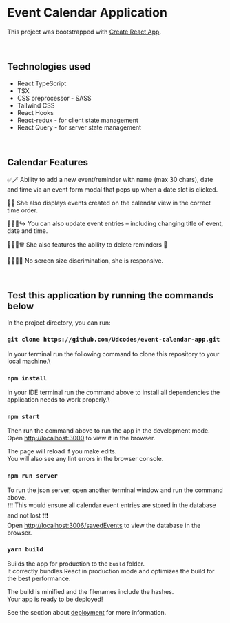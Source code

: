 # Event Calendar Application

This project was bootstrapped with [Create React App](https://github.com/facebook/create-react-app).

<br />

## Technologies used

- React TypeScript
- TSX
- CSS preprocessor - SASS
- Tailwind CSS
- React Hooks
- React-redux - for client state management
- React Query - for server state management

<br />

## Calendar Features

✅🪄 Ability to add a new event/reminder with name (max 30 chars), date and time via an event form modal that pops up when a date slot is clicked.

📍🔎 She also displays events created on the calendar view in the correct time order.

🧘🏽‍♂️↪️ You can also update event entries – including changing title of event, date and time.

🏌🏽‍♀️🗑 She also features the ability to delete reminders 🚮

🙅🏽‍♀️🚫 No screen size discrimination, she is responsive.

<br />

## Test this application by running the commands below

In the project directory, you can run:

### `git clone https://github.com/Udcodes/event-calendar-app.git`

In your terminal run the following command to clone this repository to your local machine.\

### `npm install`

In your IDE terminal run the command above to install all dependencies the application needs to work properly.\

### `npm start`

Then run the command above to run the app in the development mode.\
Open [http://localhost:3000](http://localhost:3000) to view it in the browser.

The page will reload if you make edits.\
You will also see any lint errors in the browser console.

### `npm run server`

To run the json server, open another terminal window and run the command above.
<br />
❗️❗️❗️ This would ensure all calendar event entries are stored in the database and not lost ❗️❗️❗️
<br />
Open [http://localhost:3006/savedEvents](http://localhost:3006/saveEvents) to view the database in the browser.
<br />

### `yarn build`

Builds the app for production to the `build` folder.\
It correctly bundles React in production mode and optimizes the build for the best performance.

The build is minified and the filenames include the hashes.\
Your app is ready to be deployed!

See the section about [deployment](https://facebook.github.io/create-react-app/docs/deployment) for more information.
